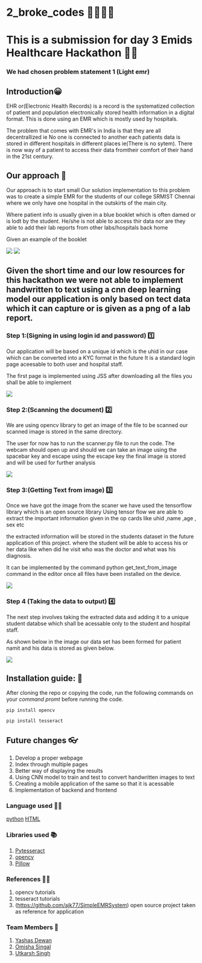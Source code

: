 # 2_broke_codes 👨‍💻👩‍💻

# This is a submission for day 3 Emids Healthcare Hackathon 🧑‍💻

### We had chosen problem statement 1 (Light emr)

## Introduction😀

EHR or(Electronic Health Records) is a record is the systematized collection of patient and population electronically stored health information in a digital format.
This is done using an EMR which is mostly used by hospitals.

The problem that comes with EMR's in India is that they are all decentrallized ie No one is connected to another
each patients data is stored in different hospitals in different places ie(There is no sytem). There is now way of a patient to access their data fromtheir comfort of their hand in the 21st century.

## Our approach 🧠
Our approach is to start small 
Our solution implementation to this problem was to create a simple EMR for the students of our college SRMIST Chennai 
where we only have one hospital in the outskirts of the main city.

Where patient info is usually given in a blue booklet which is often damed or is lodt by the student.
He/she is not able to access thir data nor are they able to add their lab reports from other labs/hospitals back home

Given an example of the booklet

![](1.jpeg)  ![](2.jpeg)


## Given the short time and our low resources for this hackathon we were not able to implement handwritten to text using a cnn deep learning model our application is only based on tect data which it can capture or is given as a png of a lab report.


### Step 1:(Signing in using login id and password) 1️⃣

Our application will be based on a unique id which is the uhid in our case which can be converted into a KYC format in the future 
It is a standard login page aceesable to both user and hospital staff.

The first page is implemented using JSS after downloading all the files you shall be able to implement

![](3.jpeg)


### Step 2:(Scanning the document) 2️⃣
We are using opencv library to get an image of the file to be scanned our scanned image is stored in the same directory.

The user for now has to run the scanner.py file to run the code.
The webcam should open up and should we can take an image using the spacebar key and escape using the escape key
the final image is stored and will be used for further analysis

![](5.jpeg)

### Step 3:(Getting Text from image) 3️⃣
Once we have got the image from the scaner we have used the tensorflow library which is an open source library 
Using tensor flow we are able to extract the important information given in the op cards like uhid ,name ,age , sex etc

the extracted information will be stored in the students dataset in the future application of this project.
where the student will be able to access his or her data like when did he visit who was the doctor and what was his diagnosis.

It can be implemented by the command python get_text_from_image command in the editor once all files have been installed on the device.


![](6.jpeg)

### Step 4 (Taking the data to output) 4️⃣

The next step involves taking the extracted data asd adding it to a unique student databse which shall be acessable only to the student and hospital staff.

As shown below in the image our data set has been formed for patient namit and his data is stored as given below.




![](4.jpeg)


## Installation guide: 📖
After cloning the repo or copying the code, run the following commands on your *command promt* before running the code.

`pip install opencv`

`pip install tesseract`


## Future changes 👓
1. Develop a proper webpage 
2. Index through multiple pages
3. Better way of displaying the results
4. Using CNN model to train and test to convert handwritten images to text
5. Creating a mobile application of the same so that it is acessable
6. Implementation of backend and frontend


### Language used 👩‍💻
[python](https://www.python.org/)
[HTML](https://www.w3schools.com/html/)

### Libraries used 📚
1. [Pytesseract](https://github.com/UB-Mannheim/tesseract/wiki)
2. [opencv](https://sourceforge.net/projects/opencvlibrary/)
3. [Pillow](https://pillow.readthedocs.io/en/stable/)

### References 👨‍⚖️
1. opencv tutorials
2. tesseract tutorials
3. (https://github.com/ajk77/SimpleEMRSystem) open source project taken as reference for application

### Team Members 🧑
1. [Yashas Dewan](https://github.com/yd776)
2. [Omisha Singal](https://github.com/omi-sha)
3. [Utkarsh Singh ](https://github.com/Ut03)
